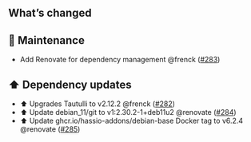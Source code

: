 ## What’s changed

## 🧰 Maintenance

- Add Renovate for dependency management @frenck ([#283](https://github.com/hassio-addons/addon-tautulli/pull/283))

## ⬆️ Dependency updates

- ⬆️ Upgrades Tautulli to v2.12.2 @frenck ([#282](https://github.com/hassio-addons/addon-tautulli/pull/282))
- ⬆️ Update debian_11/git to v1:2.30.2-1+deb11u2 @renovate ([#284](https://github.com/hassio-addons/addon-tautulli/pull/284))
- ⬆️ Update ghcr.io/hassio-addons/debian-base Docker tag to v6.2.4 @renovate ([#285](https://github.com/hassio-addons/addon-tautulli/pull/285))
